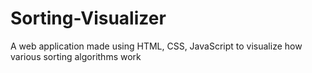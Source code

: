 # Sorting-Visualizer
A web application made using HTML, CSS, JavaScript to visualize how various sorting algorithms work
